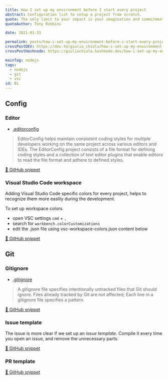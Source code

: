 ```yaml
---
title: How I set up my environment before I start every project
abstract: Configuration list to setup a project from scratch.
quote: The only limit to your impact is your imagination and commitment
quoteAuthor: Tony Robbins

date: 2021-01-31

permalink: posts/how-i-set-up-my-environment-before-i-start-every-project/
crossPostDEV: https://dev.to/giulia_chiola/how-i-set-up-my-environment-before-i-start-every-project-51k1
crossPostHashnode: https://giuliachiola.hashnode.dev/how-i-set-up-my-environment-before-i-start-every-project

mainTag: nodejs
tags:
  - nodejs
  - git
  - vsc
id: B1
---
```


## Config

### Editor

- [.editorconfig](https://editorconfig.org/)

> EditorConfig helps maintain consistent coding styles for multiple developers working on the same project across various editors and IDEs. The EditorConfig project consists of a file format for defining coding styles and a collection of text editor plugins that enable editors to read the file format and adhere to defined styles.

[🐙 GitHub snippet](https://github.com/giuliachiola/super-snippets/blob/master/config/.editorconfig)


### Visual Studio Code workspace

Adding Visual Studio Code specific colors for every project, helps to recognize them more easlily during the development.

To set up workspace colors

- open VSC settings `cmd` + `,`
- search for `workbench.colorCustomizations`
- edit the .json file using vsc-workspace-colors.json content below

[🐙 GitHub snippet](https://github.com/giuliachiola/super-snippets/blob/master/vsc/vsc-workspace-colors.json)

## Git

### Gitignore

- [.gitignore](https://git-scm.com/docs/gitignore)

> A gitignore file specifies intentionally untracked files that Git should ignore. Files already tracked by Git are not affected; Each line in a gitignore file specifies a pattern.

[🐙 GitHub snippet](https://github.com/giuliachiola/super-snippets/blob/master/git/.gitignore)

### Issue template

The issue is more clear if we set up an _issue template_. Compile it every time you open an issue, and remove the unnecessary parts.

[🐙 GitHub snippet](https://github.com/giuliachiola/super-snippets/blob/master/git/.gitlab/issue_templates/issue-template.md)

### PR template

[🐙 GitHub snippet](https://github.com/giuliachiola/super-snippets/blob/master/git/.gitlab/merge_request_templates/mr-template.md)
